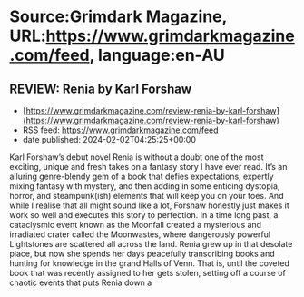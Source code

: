 # Source:Grimdark Magazine, URL:https://www.grimdarkmagazine.com/feed, language:en-AU

## REVIEW: Renia by Karl Forshaw
 - [https://www.grimdarkmagazine.com/review-renia-by-karl-forshaw](https://www.grimdarkmagazine.com/review-renia-by-karl-forshaw)
 - RSS feed: https://www.grimdarkmagazine.com/feed
 - date published: 2024-02-02T04:25:25+00:00

<p>Karl Forshaw’s debut novel Renia is without a doubt one of the most exciting, unique and fresh takes on a fantasy story I have ever read. It’s an alluring genre-blendy gem of a book that defies expectations, expertly mixing fantasy with mystery, and then adding in some enticing dystopia, horror, and steampunk(ish) elements that will keep you on your toes. And while I realise that all might sound like a lot, Forshaw honestly just makes it work so well and executes this story to perfection. In a time long past, a cataclysmic event known as the Moonfall created a mysterious and irradiated crater called the Moonwastes, where dangerously powerful Lightstones are scattered all across the land. Renia grew up in that desolate place, but now she spends her days peacefully transcribing books and hunting for knowledge in the grand Halls of Venn. That is, until the coveted book that was recently assigned to her gets stolen, setting off a course of chaotic events that puts Renia down a

